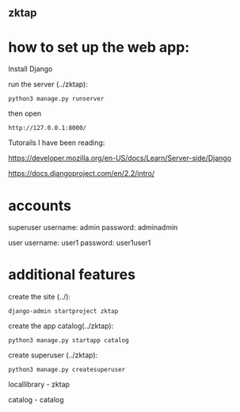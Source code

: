 ## zktap

# how to set up the web app:

Install Django

run the server (../zktap):

    python3 manage.py runserver
    
then open

    http://127.0.0.1:8000/

Tutorails I have been reading:

https://developer.mozilla.org/en-US/docs/Learn/Server-side/Django

https://docs.djangoproject.com/en/2.2/intro/


# accounts
superuser
username: admin
password: adminadmin

user
username: user1
password: user1user1

# additional features
create the site (../):

    django-admin startproject zktap

create the app catalog(../zktap):

    python3 manage.py startapp catalog

create superuser (../zktap):

    python3 manage.py createsuperuser

locallibrary - zktap

  catalog - catalog

